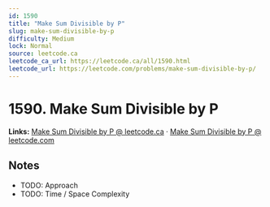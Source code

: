 ```yaml
--- 
id: 1590
title: "Make Sum Divisible by P"
slug: make-sum-divisible-by-p
difficulty: Medium
lock: Normal
source: leetcode.ca
leetcode_ca_url: https://leetcode.ca/all/1590.html
leetcode_url: https://leetcode.com/problems/make-sum-divisible-by-p/
---
```


# 1590. Make Sum Divisible by P

**Links:** [Make Sum Divisible by P @ leetcode.ca](https://leetcode.ca/all/1590.html) · [Make Sum Divisible by P @ leetcode.com](https://leetcode.com/problems/make-sum-divisible-by-p/)

## Notes
- TODO: Approach
- TODO: Time / Space Complexity
